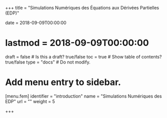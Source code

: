 +++
title = "Simulations Numériques des Équations aux Dérivées Partielles (EDP)"

date = 2018-09-09T00:00:00
# lastmod = 2018-09-09T00:00:00

draft = false  # Is this a draft? true/false
toc = true  # Show table of contents? true/false
type = "docs"  # Do not modify.

# Add menu entry to sidebar.
[menu.fem]
  identifier = "introduction"
  name = "Simulations Numériques des EDP"
  url = ""
  weight = 5

+++
